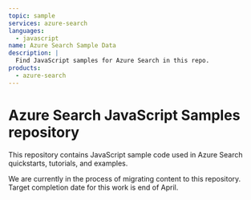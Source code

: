 ```yaml
---
topic: sample
services: azure-search
languages:
  - javascript
name: Azure Search Sample Data
description: |
  Find JavaScript samples for Azure Search in this repo.
products:
  - azure-search
---
```

# Azure Search JavaScript Samples repository

This repository contains JavaScript sample code used in Azure Search quickstarts, tutorials, and examples.

We are currently in the process of migrating content to this repository. Target completion date for this work is end of April.